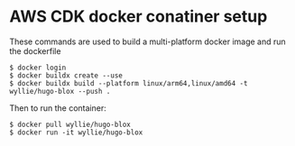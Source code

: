 # AWS CDK docker conatiner setup

These commands are used to build a multi-platform docker image and run the dockerfile

```
$ docker login
$ docker buildx create --use
$ docker buildx build --platform linux/arm64,linux/amd64 -t wyllie/hugo-blox --push .
```

Then to run the container:
```
$ docker pull wyllie/hugo-blox
$ docker run -it wyllie/hugo-blox
```


